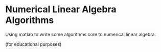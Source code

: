 # Numerical Linear Algebra Algorithms

Using matlab to write some algorithms core to numerical linear algebra.

(for educational purposes)

